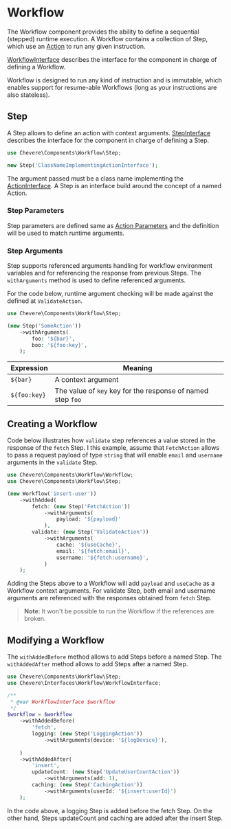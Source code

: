 # Workflow

The Workflow component provides the ability to define a sequential (stepped) runtime execution. A Workflow contains a collection of Step, which use an [Action](Action.md) to run any given instruction.

[WorkflowInterface](../reference/Chevere/Interfaces/Workflow/WorkflowInterface.md) describes the interface for the component in charge of defining a Workflow.

Workflow is designed to run any kind of instruction and is immutable, which enables support for resume-able Workflows (long as your instructions are also stateless).

## Step

A Step allows to define an action with context arguments. [StepInterface](../reference/Chevere/Interfaces/Workflow/StepInterface.md) describes the interface for the component in charge of defining a Step.

```php
use Chevere\Components\Workflow\Step;

new Step('ClassNameImplementingActionInterface');
```

The argument passed must be a class name implementing the [ActionInterface](../reference/Chevere/Interfaces/Action/ActionInterface.md). A Step is an interface build around the concept of a named Action.

### Step Parameters

Step parameters are defined same as [Action Parameters](Action.md#parameters) and the definition will be used to match runtime arguments.

### Step Arguments

Step supports referenced arguments handling for workflow environment variables and for referencing the response from previous Steps. The `withArguments` method is used to define referenced arguments.

For the code below, runtime argument checking will be made against the  defined at `ValidateAction`.

```php
use Chevere\Components\Workflow\Step;

(new Step('SomeAction'))
    ->withArguments(
        foo: '${bar}',
        boo: '${foo:key}',
    );
```

| Expression   | Meaning                                                     |
| ------------ | ----------------------------------------------------------- |
| `${bar}`     | A context argument                                          |
| `${foo:key}` | The value of `key` key for the response of named step `foo` |

## Creating a Workflow

Code below illustrates how `validate` step references a value stored in the response of the `fetch` Step. I this example, assume that `FetchAction` allows to pass a request payload of type `string` that will enable `email` and `username` arguments in the `validate` Step.

```php
use Chevere\Components\Workflow\Workflow;
use Chevere\Components\Workflow\Step;

(new Workflow('insert-user'))
    ->withAdded(
        fetch: (new Step('FetchAction'))
            ->withArguments(
                payload: '${payload}'
            ),
        validate: (new Step('ValidateAction'))
            ->withArguments(
                cache: '${useCache}',
                email: '${fetch:email}',
                username: '${fetch:username}',
            )
    );
```

Adding the Steps above to a Workflow will add `payload` and `useCache` as a Workflow context arguments. For validate Step, both email and username arguments are referenced with the responses obtained from `fetch` Step.

> **Note**: It won't be possible to run the Workflow if the references are broken.

## Modifying a Workflow

The `withAddedBefore` method allows to add Steps before a named Step. The `withAddedAfter` method allows to add Steps after a named Step.

```php
use Chevere\Components\Workflow\Step;
use Chevere\Interfaces\Workflow\WorkflowInterface;

/**
 * @var WorkflowInterface $workflow
 */
$workflow = $workflow
    ->withAddedBefore(
        'fetch',
        logging: (new Step('LoggingAction'))
            ->withArguments(device: '${logDevice}'),
        
    )
    ->withAddedAfter(
        'insert',
        updateCount: (new Step('UpdateUserCountAction'))
            ->withArguments(add: 1),
        caching: (new Step('CachingAction'))
            ->withArguments(userId: '${insert:userId}')
    );
```

In the code above, a logging Step is added before the fetch Step. On the other hand, Steps updateCount and caching are added after the insert Step.
